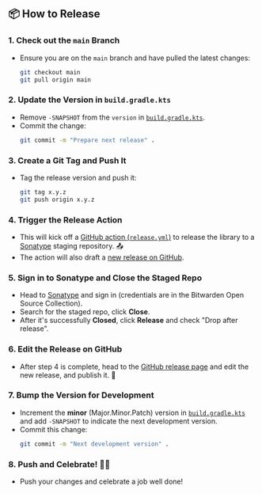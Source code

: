 ## 📦 How to Release

### 1. Check out the `main` Branch

   - Ensure you are on the `main` branch and have pulled the latest changes:
     ```bash
     git checkout main
     git pull origin main
     ```

### 2. Update the Version in `build.gradle.kts`

   - Remove `-SNAPSHOT` from the `version` in [`build.gradle.kts`](build.gradle.kts).
   - Commit the change:
     ```bash
     git commit -m "Prepare next release" .
     ```

### 3. Create a Git Tag and Push It

   - Tag the release version and push it:
     ```bash
     git tag x.y.z
     git push origin x.y.z
     ```

### 4. Trigger the Release Action

   - This will kick off a [GitHub action (`release.yml`)](../../actions/workflows/release.yml) to release the library to a [Sonatype](https://s01.oss.sonatype.org/) staging repository. 📤
   - The action will also draft a [new release on GitHub](../../releases).

### 5. Sign in to Sonatype and Close the Staged Repo

   - Head to [Sonatype](https://s01.oss.sonatype.org/) and sign in (credentials are in the Bitwarden Open Source Collection).
   - Search for the staged repo, click **Close**.
   - After it's successfully **Closed**, click **Release** and check "Drop after release".

### 6. Edit the Release on GitHub

   - After step 4 is complete, head to the [GitHub release page](../../releases) and edit the new release, and publish it. 🎉

### 7. Bump the Version for Development

   - Increment the **minor** (Major.Minor.Patch) version in [`build.gradle.kts`](build.gradle.kts) and add `-SNAPSHOT` to indicate the next development version.
   - Commit this change:
     ```bash
     git commit -m "Next development version" .
     ```

### 8. Push and Celebrate! 🎉💃

   - Push your changes and celebrate a job well done!
